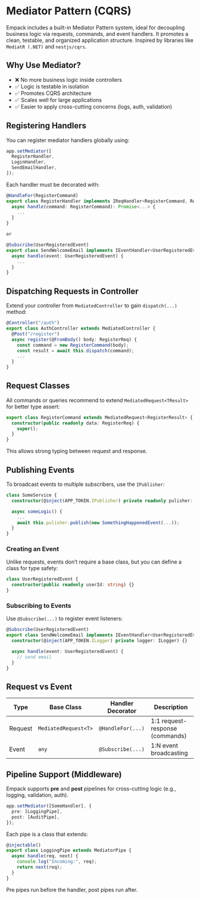 # Mediator Pattern (CQRS)

Empack includes a built-in Mediator Pattern system, ideal for decoupling business logic via requests, commands, and event handlers. It promotes a clean, testable, and organized application structure.
Inspired by libraries like `MediatR (.NET)` and `nestjs/cqrs`.

## Why Use Mediator?

* ❌ No more business logic inside controllers
* ✅ Logic is testable in isolation
* ✅ Promotes CQRS architecture
* ✅ Scales well for large applications
* ✅ Easier to apply cross-cutting concerns (logs, auth, validation)

## Registering Handlers

You can register mediator handlers globally using:

```ts
app.setMediator([
  RegisterHandler,
  LoginHandler,
  SendEmailHandler,
]);
```

Each handler must be decorated with:

```ts
@HandleFor(RegisterCommand)
export class RegisterHandler implements IReqHandler<RegisterCommand, RegisterResult> {
  async handle(command: RegisterCommand): Promise<...> {
    ...
  }
}

or

@Subscribe(UserRegisteredEvent)
export class SendWelcomeEmail implements IEventHandler<UserRegisteredEvent> {
  async handle(event: UserRegisteredEvent) {
    ...
  }
}
```

## Dispatching Requests in Controller

Extend your controller from `MediatedController` to gain `dispatch(...)` method:

```ts
@Controller("/auth")
export class AuthController extends MediatedController {
  @Post("/register")
  async register(@FromBody() body: RegisterReq) {
    const command = new RegisterCommand(body);
    const result = await this.dispatch(command);
    ...
  }
}
```

## Request Classes

All commands or queries recommend to extend `MediatedRequest<TResult>` for better type assert:

```ts
export class RegisterCommand extends MediatedRequest<RegisterResult> {
  constructor(public readonly data: RegisterReq) {
    super();
  }
}
```

This allows strong typing between request and response.

## Publishing Events

To broadcast events to multiple subscribers, use the `IPublisher`:

```ts
class SomeService {
  constructor(@inject(APP_TOKEN.IPublisher) private readonly pulisher: IPublisher) {}

  async someLogic() {
    ...
    await this.pulisher.publish(new SomethingHappenedEvent(...));
  }
}
```

### Creating an Event

Unlike requests, events don’t require a base class, but you can define a class for type safety:

```ts
class UserRegisteredEvent {
  constructor(public readonly userId: string) {}
}
```

### Subscribing to Events

Use `@Subscribe(...)` to register event listeners:

```ts
@Subscribe(UserRegisteredEvent)
export class SendWelcomeEmail implements IEventHandler<UserRegisteredEvent> {
  constructor(@inject(APP_TOKEN.ILogger) private logger: ILogger) {}

  async handle(event: UserRegisteredEvent) {
    // send email
  }
}
```

## Request vs Event

| Type    | Base Class           | Handler Decorator | Description                     |
| ------- | -------------------- | ----------------- | ------------------------------- |
| Request | `MediatedRequest<T>` | `@HandleFor(...)` | 1:1 request-response (commands) |
| Event   | `any`                | `@Subscribe(...)` | 1\:N event broadcasting         |

## Pipeline Support (Middleware)

Empack supports **pre** and **post** pipelines for cross-cutting logic (e.g., logging, validation, auth).

```ts
app.setMediator([SomeHandler], {
  pre: [LoggingPipe],
  post: [AuditPipe],
});
```

Each pipe is a class that extends:

```ts
@injectable()
export class LoggingPipe extends MediatorPipe {
  async handle(req, next) {
    console.log("Incoming:", req);
    return next(req);
  }
}
```

Pre pipes run before the handler, post pipes run after.

